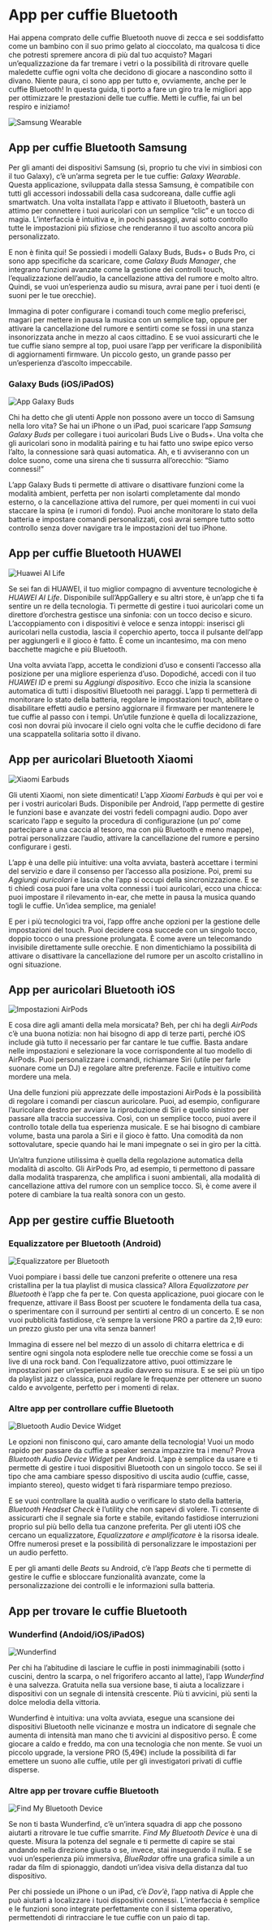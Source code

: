 # App per cuffie Bluetooth

Hai appena comprato delle cuffie Bluetooth nuove di zecca e sei soddisfatto come un bambino con il suo primo gelato al cioccolato, ma qualcosa ti dice che potresti spremere ancora di più dal tuo acquisto? Magari un’equalizzazione da far tremare i vetri o la possibilità di ritrovare quelle maledette cuffie ogni volta che decidono di giocare a nascondino sotto il divano. Niente paura, ci sono app per tutto e, ovviamente, anche per le cuffie Bluetooth! In questa guida, ti porto a fare un giro tra le migliori app per ottimizzare le prestazioni delle tue cuffie. Metti le cuffie, fai un bel respiro e iniziamo!

![Samsung Wearable](guide-img/output/de9b457f.jpg)

## App per cuffie Bluetooth Samsung

Per gli amanti dei dispositivi Samsung (sì, proprio tu che vivi in simbiosi con il tuo Galaxy), c’è un’arma segreta per le tue cuffie: *Galaxy Wearable*. Questa applicazione, sviluppata dalla stessa Samsung, è compatibile con tutti gli accessori indossabili della casa sudcoreana, dalle cuffie agli smartwatch. Una volta installata l’app e attivato il Bluetooth, basterà un attimo per connettere i tuoi auricolari con un semplice “clic” e un tocco di magia. L’interfaccia è intuitiva e, in pochi passaggi, avrai sotto controllo tutte le impostazioni più sfiziose che renderanno il tuo ascolto ancora più personalizzato.

E non è finita qui! Se possiedi i modelli Galaxy Buds, Buds+ o Buds Pro, ci sono app specifiche da scaricare, come *Galaxy Buds Manager*, che integrano funzioni avanzate come la gestione dei controlli touch, l’equalizzazione dell’audio, la cancellazione attiva del rumore e molto altro. Quindi, se vuoi un’esperienza audio su misura, avrai pane per i tuoi denti (e suoni per le tue orecchie).

Immagina di poter configurare i comandi touch come meglio preferisci, magari per mettere in pausa la musica con un semplice tap, oppure per attivare la cancellazione del rumore e sentirti come se fossi in una stanza insonorizzata anche in mezzo al caos cittadino. E se vuoi assicurarti che le tue cuffie siano sempre al top, puoi usare l’app per verificare la disponibilità di aggiornamenti firmware. Un piccolo gesto, un grande passo per un’esperienza d’ascolto impeccabile.

### Galaxy Buds (iOS/iPadOS)

![App Galaxy Buds](guide-img/output/672bfe5.jpg)

Chi ha detto che gli utenti Apple non possono avere un tocco di Samsung nella loro vita? Se hai un iPhone o un iPad, puoi scaricare l’app *Samsung Galaxy Buds* per collegare i tuoi auricolari Buds Live o Buds+. Una volta che gli auricolari sono in modalità pairing e tu hai fatto uno swipe epico verso l’alto, la connessione sarà quasi automatica. Ah, e ti avviseranno con un dolce suono, come una sirena che ti sussurra all’orecchio: “Siamo connessi!”

L’app Galaxy Buds ti permette di attivare o disattivare funzioni come la modalità ambient, perfetta per non isolarti completamente dal mondo esterno, o la cancellazione attiva del rumore, per quei momenti in cui vuoi staccare la spina (e i rumori di fondo). Puoi anche monitorare lo stato della batteria e impostare comandi personalizzati, così avrai sempre tutto sotto controllo senza dover navigare tra le impostazioni del tuo iPhone.

## App per cuffie Bluetooth HUAWEI

![Huawei AI Life](guide-img/output/21f89c3a.jpg)

Se sei fan di HUAWEI, il tuo miglior compagno di avventure tecnologiche è *HUAWEI AI Life*. Disponibile sull’AppGallery e su altri store, è un’app che ti fa sentire un re della tecnologia. Ti permette di gestire i tuoi auricolari come un direttore d’orchestra gestisce una sinfonia: con un tocco deciso e sicuro. L’accoppiamento con i dispositivi è veloce e senza intoppi: inserisci gli auricolari nella custodia, lascia il coperchio aperto, tocca il pulsante dell’app per aggiungerli e il gioco è fatto. È come un incantesimo, ma con meno bacchette magiche e più Bluetooth.

Una volta avviata l’app, accetta le condizioni d’uso e consenti l’accesso alla posizione per una migliore esperienza d’uso. Dopodiché, accedi con il tuo *HUAWEI ID* e premi su *Aggiungi dispositivo*. Ecco che inizia la scansione automatica di tutti i dispositivi Bluetooth nei paraggi. L’app ti permetterà di monitorare lo stato della batteria, regolare le impostazioni touch, abilitare o disabilitare effetti audio e persino aggiornare il firmware per mantenere le tue cuffie al passo con i tempi. Un’utile funzione è quella di localizzazione, così non dovrai più invocare il cielo ogni volta che le cuffie decidono di fare una scappatella solitaria sotto il divano.

## App per auricolari Bluetooth Xiaomi

![Xiaomi Earbuds](guide-img/output/1098fa3e.jpg)

Gli utenti Xiaomi, non siete dimenticati! L’app *Xiaomi Earbuds* è qui per voi e per i vostri auricolari Buds. Disponibile per Android, l’app permette di gestire le funzioni base e avanzate dei vostri fedeli compagni audio. Dopo aver scaricato l’app e seguito la procedura di configurazione (un po’ come partecipare a una caccia al tesoro, ma con più Bluetooth e meno mappe), potrai personalizzare l’audio, attivare la cancellazione del rumore e persino configurare i gesti.

L’app è una delle più intuitive: una volta avviata, basterà accettare i termini del servizio e dare il consenso per l’accesso alla posizione. Poi, premi su *Aggiungi auricolari* e lascia che l’app si occupi della sincronizzazione. E se ti chiedi cosa puoi fare una volta connessi i tuoi auricolari, ecco una chicca: puoi impostare il rilevamento in-ear, che mette in pausa la musica quando togli le cuffie. Un’idea semplice, ma geniale!

E per i più tecnologici tra voi, l’app offre anche opzioni per la gestione delle impostazioni del touch. Puoi decidere cosa succede con un singolo tocco, doppio tocco o una pressione prolungata. È come avere un telecomando invisibile direttamente sulle orecchie. E non dimentichiamo la possibilità di attivare o disattivare la cancellazione del rumore per un ascolto cristallino in ogni situazione.

## App per auricolari Bluetooth iOS

![Impostazioni AirPods](guide-img/output/d45353d9.jpg)

E cosa dire agli amanti della mela morsicata? Beh, per chi ha degli *AirPods* c’è una buona notizia: non hai bisogno di app di terze parti, perché iOS include già tutto il necessario per far cantare le tue cuffie. Basta andare nelle impostazioni e selezionare la voce corrispondente al tuo modello di AirPods. Puoi personalizzare i comandi, richiamare Siri (utile per farle suonare come un DJ) e regolare altre preferenze. Facile e intuitivo come mordere una mela.

Una delle funzioni più apprezzate delle impostazioni AirPods è la possibilità di regolare i comandi per ciascun auricolare. Puoi, ad esempio, configurare l’auricolare destro per avviare la riproduzione di Siri e quello sinistro per passare alla traccia successiva. Così, con un semplice tocco, puoi avere il controllo totale della tua esperienza musicale. E se hai bisogno di cambiare volume, basta una parola a Siri e il gioco è fatto. Una comodità da non sottovalutare, specie quando hai le mani impegnate o sei in giro per la città.

Un’altra funzione utilissima è quella della regolazione automatica della modalità di ascolto. Gli AirPods Pro, ad esempio, ti permettono di passare dalla modalità trasparenza, che amplifica i suoni ambientali, alla modalità di cancellazione attiva del rumore con un semplice tocco. Sì, è come avere il potere di cambiare la tua realtà sonora con un gesto.

## App per gestire cuffie Bluetooth

### Equalizzatore per Bluetooth (Android)

![Equalizzatore per Bluetooth](guide-img/output/dc6e39a3.jpg)

Vuoi pompiare i bassi delle tue canzoni preferite o ottenere una resa cristallina per la tua playlist di musica classica? Allora *Equalizzatore per Bluetooth* è l’app che fa per te. Con questa applicazione, puoi giocare con le frequenze, attivare il Bass Boost per scuotere le fondamenta della tua casa, o sperimentare con il surround per sentirti al centro di un concerto. E se non vuoi pubblicità fastidiose, c’è sempre la versione PRO a partire da 2,19 euro: un prezzo giusto per una vita senza banner!

Immagina di essere nel bel mezzo di un assolo di chitarra elettrica e di sentire ogni singola nota esplodere nelle tue orecchie come se fossi a un live di una rock band. Con l’equalizzatore attivo, puoi ottimizzare le impostazioni per un’esperienza audio davvero su misura. E se sei più un tipo da playlist jazz o classica, puoi regolare le frequenze per ottenere un suono caldo e avvolgente, perfetto per i momenti di relax.

### Altre app per controllare cuffie Bluetooth

![Bluetooth Audio Device Widget](guide-img/output/7ec6f270.jpg)

Le opzioni non finiscono qui, caro amante della tecnologia! Vuoi un modo rapido per passare da cuffie a speaker senza impazzire tra i menu? Prova *Bluetooth Audio Device Widget* per Android. L’app è semplice da usare e ti permette di gestire i tuoi dispositivi Bluetooth con un singolo tocco. Se sei il tipo che ama cambiare spesso dispositivo di uscita audio (cuffie, casse, impianto stereo), questo widget ti farà risparmiare tempo prezioso.

E se vuoi controllare la qualità audio o verificare lo stato della batteria, *Bluetooth Headset Check* è l’utility che non sapevi di volere. Ti consente di assicurarti che il segnale sia forte e stabile, evitando fastidiose interruzioni proprio sul più bello della tua canzone preferita. Per gli utenti iOS che cercano un equalizzatore, *Equalizzatore e amplificatore* è la risorsa ideale. Offre numerosi preset e la possibilità di personalizzare le impostazioni per un audio perfetto.

E per gli amanti delle *Beats* su Android, c’è l’app *Beats* che ti permette di gestire le cuffie e sbloccare funzionalità avanzate, come la personalizzazione dei controlli e le informazioni sulla batteria.

## App per trovare le cuffie Bluetooth

### Wunderfind (Andoid/iOS/iPadOS)

![Wunderfind](guide-img/output/c1aa4f68.jpg)

Per chi ha l’abitudine di lasciare le cuffie in posti inimmaginabili (sotto i cuscini, dentro la scarpa, o nel frigorifero accanto al latte), l’app *Wunderfind* è una salvezza. Gratuita nella sua versione base, ti aiuta a localizzare i dispositivi con un segnale di intensità crescente. Più ti avvicini, più senti la dolce melodia della vittoria.

Wunderfind è intuitiva: una volta avviata, esegue una scansione dei dispositivi Bluetooth nelle vicinanze e mostra un indicatore di segnale che aumenta di intensità man mano che ti avvicini al dispositivo perso. È come giocare a caldo e freddo, ma con una tecnologia che non mente. Se vuoi un piccolo upgrade, la versione PRO (5,49€) include la possibilità di far emettere un suono alle cuffie, utile per gli investigatori privati di cuffie disperse.

### Altre app per trovare cuffie Bluetooth

![Find My Bluetooth Device](guide-img/output/9a00db15.jpg)

Se non ti basta Wunderfind, c’è un’intera squadra di app che possono aiutarti a ritrovare le tue cuffie smarrite. *Find My Bluetooth Device* è una di queste. Misura la potenza del segnale e ti permette di capire se stai andando nella direzione giusta o se, invece, stai inseguendo il nulla. E se vuoi un’esperienza più immersiva, *BlueRadar* offre una grafica simile a un radar da film di spionaggio, dandoti un’idea visiva della distanza dal tuo dispositivo.

Per chi possiede un iPhone o un iPad, c’è *Dov’è*, l’app nativa di Apple che può aiutarti a localizzare i tuoi dispositivi connessi. L’interfaccia è semplice e le funzioni sono integrate perfettamente con il sistema operativo, permettendoti di rintracciare le tue cuffie con un paio di tap.
